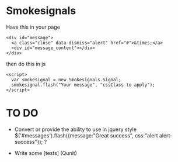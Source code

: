 # Smokesignals

Have this in your page

    <div id="message">
      <a class="close" data-dismiss="alert" href="#">&times;</a>
      <div id="message_content"></div>
    </div>

then do this in js

    <script>
      var smokesignal = new Smokesignals.Signal;
      smokesignal.flash("Your message", "cssClass to apply");
    </script>

# TO DO

* Convert or provide the ability to use in jquery style $('#messages').flash({message:"Great success", css:"alert alert-success"}); ?

* Write some [tests] (Qunit)
